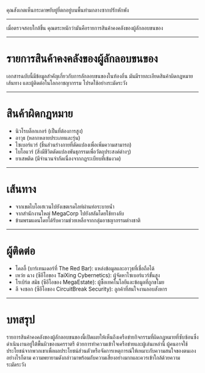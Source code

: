 คุณสังเกตเห็นกระดาษยับยู่ยี่ตกอยู่บนพื้นท่ามกลางซากปรักหักพัง

---

เมื่อตรวจสอบใกล้ขึ้น คุณตระหนักว่ามันคือรายการสินค้าคงคลังของผู้ลักลอบขนของ

---

# รายการสินค้าคงคลังของผู้ลักลอบขนของ

เอกสารฉบับนี้มีข้อมูลสำคัญเกี่ยวกับการลักลอบขนของในท้องถิ่น มันมีรายละเอียดสินค้าผิดกฎหมาย เส้นทาง และผู้ติดต่อในโลกอาชญากรรม โปรดใช้อย่างระมัดระวัง

---

# สินค้าผิดกฎหมาย

- นิวโรบล็อกเกอร์ (เป็นที่ต้องการสูง)
- อาวุธ (หลากหลายประเภทและรุ่น)
- ไซเบอร์แวร์ (ชิ้นส่วนร่างกายที่ดัดแปลงเพื่อเพิ่มความสามารถ)
- ไบโอแวร์ (สิ่งมีชีวิตดัดแปลงพันธุกรรมเพื่อวัตถุประสงค์ต่างๆ)
- ยาเสพติด (มีจำนวนจำกัดเนื่องจากกฎระเบียบที่เข้มงวด)

---

# เส้นทาง

- จากเขตไบโอเฮเวนไปยังเขตเรดไลท์ผ่านท่อระบายน้ำ
- จากสำนักงานใหญ่ MegaCorp ไปยังสลัมโดยใช้ทางลับ
- ข้ามพรมแดนโดยได้รับความช่วยเหลือจากกลุ่มอาชญากรรมต่างชาติ

---

# ผู้ติดต่อ

- โคลอี้ (บาร์เทนเดอร์ที่ The Red Bar): แหล่งข้อมูลและอาวุธที่เชื่อถือได้
- เหว่ย ฉาง (ซีอีโอของ TaiXing Cybernetics): ผู้จัดหาไซเบอร์แวร์ขั้นสูง
- โรเบิร์ต สมิธ (ซีอีโอของ MegaEstate): ผู้ซื้อเทคโนโลยีและข้อมูลที่ถูกขโมย
- ลี จงซอก (ซีอีโอของ CircuitBreak Security): ลูกค้าที่สนใจงานลอบสังหาร

---

# บทสรุป

รายการสินค้าคงคลังของผู้ลักลอบขนของนี้เปิดเผยให้เห็นถึงเครือข่ายกิจกรรมที่ผิดกฎหมายที่ซับซ้อนซึ่งดำเนินงานอยู่ใต้พื้นผิวของนครราตรี ด้วยการทำความเข้าใจเครือข่ายและผู้เล่นเหล่านี้ ผู้คนอาจใช้ประโยชน์จากพวกเขาเพื่อผลประโยชน์ส่วนตัวหรือจัดการเหตุการณ์ให้เหมาะกับความสนใจของตนเอง อย่างไรก็ตาม ความพยายามดังกล่าวมาพร้อมกับความเสี่ยงอย่างมากและควรเข้าใกล้ด้วยความระมัดระวัง
